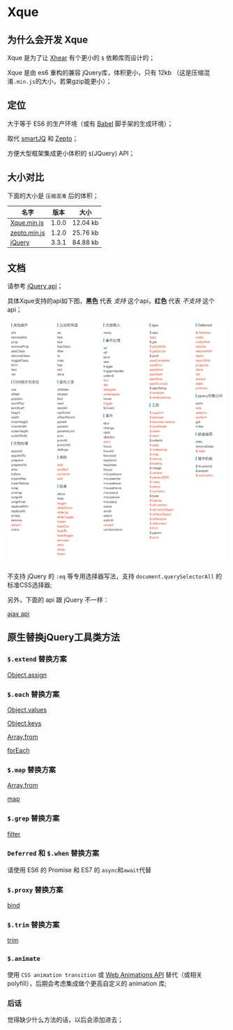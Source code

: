 # Xque

## 为什么会开发 Xque

Xque 是为了让 [Xhear](https://github.com/kirakiray/Xhear) 有个更小的 `$` 依赖库而设计的；

Xque 是由 es6 重构的兼容 jQuery库，体积更小，只有 12kb （这是压缩混淆`.min.js`的大小，若果gzip能更小）；

## 定位

大于等于 ES6 的生产环境（或有 [Babel](https://github.com/babel/babel) 脚手架的生成环境）；

取代 [smartJQ](https://github.com/kirakiray/smartJQ) 和 [Zepto](http://zeptojs.com)；

方便大型框架集成更小体积的 `$`(JQuery) API；

## 大小对比

下面的大小是 `压缩混淆` 后的体积；

名字 | 版本 | 大小
--- | --- | ---
[Xque.min.js](https://kirakiray.github.io/Xque/dist/xque.min.js) | 1.0.0 | 12.04 kb
[zepto.min.js](http://zeptojs.com/zepto.min.js) | 1.2.0 | 25.76 kb
[jQuery](https://code.jquery.com/jquery-3.3.1.min.js) | 3.3.1 | 84.88 kb

## 文档

请参考 [jQuery api](https://api.jquery.com)；

具体Xque支持的api如下图，**黑色** 代表 *支持* 这个api，**红色** 代表 *不支持* 这个api；

![](doc/img/01-01.png)

不支持 jQuery 的 `:eq` 等专用选择器写法，支持 `document.querySelectorAll` 的标准CSS选择器;

另外，下面的 api 跟 jQuery 不一样：

[ajax api](doc/ajax.md)

## 原生替换jQuery工具类方法

### `$.extend` 替换方案 

[Object.assign](https://developer.mozilla.org/zh-CN/docs/Web/JavaScript/Reference/Global_Objects/Object/assign) 

### `$.each` 替换方案 

[Object.values](https://developer.mozilla.org/zh-CN/docs/Web/JavaScript/Reference/Global_Objects/Object/values)

[Object.keys](https://developer.mozilla.org/zh-CN/docs/Web/JavaScript/Reference/Global_Objects/Object/keys)

[Array.from](https://developer.mozilla.org/zh-CN/docs/Web/JavaScript/Reference/Global_Objects/Array/from)

[forEach](https://developer.mozilla.org/zh-CN/docs/Web/JavaScript/Reference/Global_Objects/Array/forEach)

### `$.map` 替换方案 

[Array.from](https://developer.mozilla.org/zh-CN/docs/Web/JavaScript/Reference/Global_Objects/Array/from)

[map](https://developer.mozilla.org/zh-CN/docs/Web/JavaScript/Reference/Global_Objects/Array/map)

### `$.grep` 替换方案

[filter](https://developer.mozilla.org/en-US/docs/Web/JavaScript/Reference/Global_Objects/Array/filter)

### `Deferred` 和 `$.when` 替换方案

请使用 ES6 的 Promise 和 ES7 的 `async`和`await`代替

### `$.proxy` 替换方案

[bind](https://developer.mozilla.org/zh-CN/docs/Web/JavaScript/Reference/Global_Objects/Function/bind)

### `$.trim` 替换方案

[trim](https://developer.mozilla.org/zh-CN/docs/Web/JavaScript/Reference/Global_Objects/String/Trim)

### `$.animate`

使用 `CSS animation transition` 或 [Web Animations API](https://developer.mozilla.org/en-US/docs/Web/API/Web_Animations_API) 替代（或相关 polyfill），后期会考虑集成做个更高自定义的 animation 库;

### 后话

觉得缺少什么方法的话，以后会添加进去；